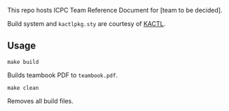 This repo hosts ICPC Team Reference Document for [team to be decided].

Build system and `kactlpkg.sty` are courtesy of [KACTL](https://github.com/kth-competitive-programming/kactl).

## Usage

```shell
make build
```

Builds teambook PDF to `teambook.pdf`.

```shell
make clean
```

Removes all build files.
